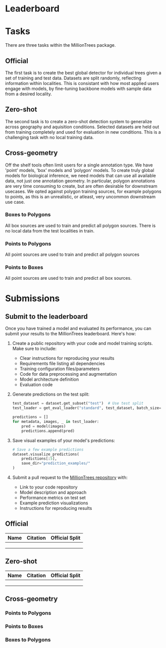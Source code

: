 # Leaderboard

# Tasks

There are three tasks within the MillionTrees package. 

## Official

The first task is to create the best global detector for individual trees given a set of training and test data. Datasets are split randomly, reflecting information within localities. This is consistant with how most applied users engage with models, by fine-tuning backbone models with sample data from a desired locality.

## Zero-shot

The second task is to create a zero-shot detection system to generalize across geography and aquisition conditions. Selected datasets are held out from training completely and used for evaluation in new conditions. This is a challenging task with no local training data.

## Cross-geometry

Off the shelf tools often limit users for a single annotation type. We have 'point' models, 'box' models and 'polygon' models. To create truly global models for biological inference, we need models that can use all available data, not just one annotation geometry. In particular, polygon annotations are very time consuming to create, but are often desirable for downstream usecases. We opted against polygon training sources, for example polygons to points, as this is an unrealistic, or atleast, very uncommon downstream use case. 


### Boxes to Polygons

All box sources are used to train and predict all polygon sources. There is no local data from the test localities in train.

### Points to Polygons

All point sources are used to train and predict all polygon sources

### Points to Boxes 

All point sources are used to train and predict all box sources.


# Submissions

## Submit to the leaderboard

Once you have trained a model and evaluated its performance, you can submit your results to the MillionTrees leaderboard. Here's how:

1. Create a public repository with your code and model training scripts. Make sure to include:
   - Clear instructions for reproducing your results
   - Requirements file listing all dependencies
   - Training configuration files/parameters
   - Code for data preprocessing and augmentation
   - Model architecture definition
   - Evaluation code

2. Generate predictions on the test split:
   ```python
   test_dataset = dataset.get_subset("test")  # Use test split
   test_loader = get_eval_loader("standard", test_dataset, batch_size=16)
   
   predictions = []
   for metadata, images, _ in test_loader:
       pred = model(images)
       predictions.append(pred)
   ```

3. Save visual examples of your model's predictions:
   ```python
   # Save a few example predictions
   dataset.visualize_predictions(
       predictions[:5], 
       save_dir="prediction_examples/"
   )
   ```

4. Submit a pull request to the [MillionTrees repository](https://github.com/weecology/MillionTrees) with:
   - Link to your code repository
   - Model description and approach
   - Performance metrics on test set
   - Example prediction visualizations
   - Instructions for reproducing results

## Official

| Name | Citation | Official Split | 
|------|----------|----------------|
|       |            |                  |
|       |            |                  |
|       |            |                  |

## Zero-shot


| Name | Citation | Official Split |
|------|----------|----------------|
|       |            |                  |
|       |            |                  |
|       |            |                  |

## Cross-geometry

### Points to Polygons

### Points to Boxes

### Boxes to Polygons


